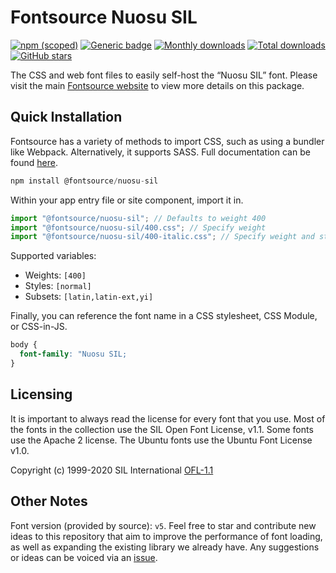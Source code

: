 # Fontsource Nuosu SIL

[![npm (scoped)](https://img.shields.io/npm/v/@fontsource/nuosu-sil?color=brightgreen)](https://www.npmjs.com/package/@fontsource/nuosu-sil) [![Generic badge](https://img.shields.io/badge/fontsource-passing-brightgreen)](https://github.com/fontsource/fontsource) [![Monthly downloads](https://badgen.net/npm/dm/@fontsource/nuosu-sil)](https://github.com/fontsource/fontsource) [![Total downloads](https://badgen.net/npm/dt/@fontsource/nuosu-sil)](https://github.com/fontsource/fontsource) [![GitHub stars](https://img.shields.io/github/stars/fontsource/fontsource.svg?style=social&label=Star)](https://github.com/fontsource/fontsource/stargazers)

The CSS and web font files to easily self-host the “Nuosu SIL” font. Please visit the main [Fontsource website](https://fontsource.org/fonts/nuosu-sil) to view more details on this package.

## Quick Installation

Fontsource has a variety of methods to import CSS, such as using a bundler like Webpack. Alternatively, it supports SASS. Full documentation can be found [here](https://fontsource.org/docs/introduction).

```javascript
npm install @fontsource/nuosu-sil
```

Within your app entry file or site component, import it in.

```javascript
import "@fontsource/nuosu-sil"; // Defaults to weight 400
import "@fontsource/nuosu-sil/400.css"; // Specify weight
import "@fontsource/nuosu-sil/400-italic.css"; // Specify weight and style

```

Supported variables:
- Weights: `[400]`
- Styles: `[normal]`
- Subsets: `[latin,latin-ext,yi]`

Finally, you can reference the font name in a CSS stylesheet, CSS Module, or CSS-in-JS.

```css
body {
  font-family: "Nuosu SIL;
}
```

## Licensing
It is important to always read the license for every font that you use.
Most of the fonts in the collection use the SIL Open Font License, v1.1. Some fonts use the Apache 2 license. The Ubuntu fonts use the Ubuntu Font License v1.0.

Copyright (c) 1999-2020 SIL International
[OFL-1.1](http://scripts.sil.org/OFL)

## Other Notes
Font version (provided by source): `v5`.
Feel free to star and contribute new ideas to this repository that aim to improve the performance of font loading, as well as expanding the existing library we already have. Any suggestions or ideas can be voiced via an [issue](https://github.com/fontsource/fontsource/issues).
